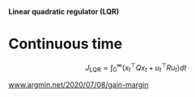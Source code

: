 **Linear quadratic regulator (LQR)**

# Continuous time

$$
J_{\text{LQR}}=\int_{0}^{\infty} (x_t^\top Qx_t + u_t^\top Ru_t) dt
$$


www.argmin.net/2020/07/08/gain-margin